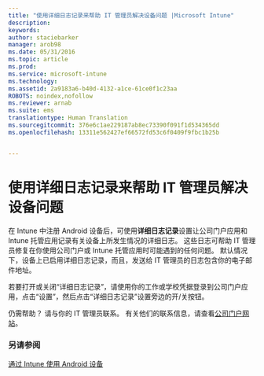```yaml
---
title: "使用详细日志记录来帮助 IT 管理员解决设备问题 |Microsoft Intune"
description: 
keywords: 
author: staciebarker
manager: arob98
ms.date: 05/31/2016
ms.topic: article
ms.prod: 
ms.service: microsoft-intune
ms.technology: 
ms.assetid: 2a9183a6-b40d-4132-a1ce-61ce0f1c23aa
ROBOTS: noindex,nofollow
ms.reviewer: arnab
ms.suite: ems
translationtype: Human Translation
ms.sourcegitcommit: 376e6c1ae229187ab8ec73390f091f1d534365dd
ms.openlocfilehash: 13311e562427ef66572fd53c6f0409f9fbc1b25b


---
```



# 使用详细日志记录来帮助 IT 管理员解决设备问题

在 Intune 中注册 Android 设备后，可使用**详细日志记录**设置让公司门户应用和 Intune 托管应用记录有关设备上所发生情况的详细日志。 这些日志可帮助 IT 管理员修复在你使用公司门户或 Intune 托管应用时可能遇到的任何问题。 默认情况下，设备上已启用详细日志记录，而且，发送给 IT 管理员的日志包含你的电子邮件地址。

若要打开或关闭“详细日志记录”，请使用你的工作或学校凭据登录到公司门户应用，点击“设置”，然后点击“详细日志记录”设置旁边的开/关按钮。

仍需帮助？ 请与你的 IT 管理员联系。 有关他们的联系信息，请查看[公司门户网站](http://portal.manage.microsoft.com)。

### 另请参阅
[通过 Intune 使用 Android 设备](using-your-android-device-with-intune.md)


<!--HONumber=Jul16_HO3-->


